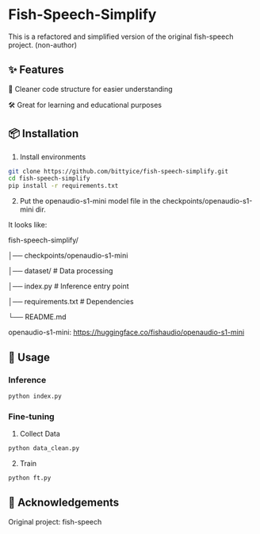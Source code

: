 # Fish-Speech-Simplify

This is a refactored and simplified version of the original fish-speech project. (non-author)

## ✨ Features

📖 Cleaner code structure for easier understanding

🛠️ Great for learning and educational purposes

## 📦 Installation
1. Install environments
```bash
git clone https://github.com/bittyice/fish-speech-simplify.git
cd fish-speech-simplify
pip install -r requirements.txt
```

2. Put the openaudio-s1-mini model file in the checkpoints/openaudio-s1-mini dir.

It looks like: 

fish-speech-simplify/

│── checkpoints/openaudio-s1-mini

│── dataset/            # Data processing

│── index.py            # Inference entry point

│── requirements.txt    # Dependencies

└── README.md

openaudio-s1-mini: https://huggingface.co/fishaudio/openaudio-s1-mini

## 🚀 Usage
### Inference
```bash
python index.py
```

### Fine-tuning
1. Collect Data
```bash
python data_clean.py
```

2. Train
```bash
python ft.py
```


## 🤝 Acknowledgements

Original project: fish-speech
